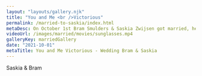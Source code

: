 ```yaml
---
layout: "layouts/gallery.njk"
title: "You and Me <br />Victorious"
permalink: /married-to-saskia/index.html
metaDesc: On October 1st Bram Smulders & Saskia Zwijsen got married, here's the highlight.
videoUrl: /images/married/movies/sunglasses.mp4
galleryKey: marriedGallery
date: "2021-10-01"
metaTitle: You and Me Victorious - Wedding Bram & Saskia
---
```


Saskia & Bram
